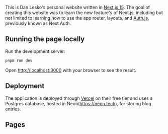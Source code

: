 This is Dan Lesko's personal website written in [Next.js 15](https://nextjs.org). The goal of creating this website was to learn the new feature's of Next.js, including but not limited to learning how to use the app router, layouts, and [Auth.js](https://authjs.dev/), previously known as Next Auth.

## Running the page locally

Run the development server:

```bash
pnpm run dev
```

Open [http://localhost:3000](http://localhost:3000) with your browser to see the result.

## Deployment

The application is deployed through [Vercel](https://www.vercel.com) on their free tier and uses a Postgres database, hosted in Neon(https://neon.tech), for storing blog entries.

## Pages
